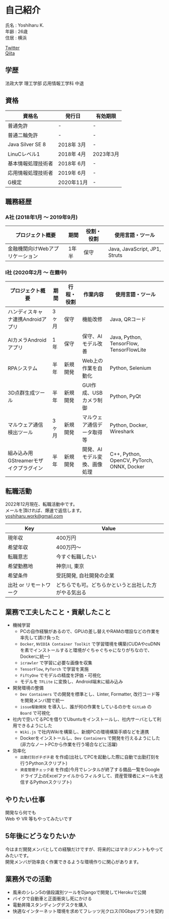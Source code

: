# 自己紹介

氏名 : Yoshiharu K.  
年齢 : 26歳  
住居 : 横浜  

[Twitter](https://twitter.com/yossy_hal)  
[Qiita](https://qiita.com/Yossy_Hal)  

## 学歴

法政大学 理工学部 応用情報工学科 中退

## 資格

| 資格名             | 発行日     | 有効期限  |
| ------------------ | ---------- | --------- |
| 普通免許           | -          | -         |
| 普通二輪免許       | -          | -         |
| Java Silver SE 8   | 2018年 3月 | -         |
| LinuCレベル1       | 2018年 4月 | 2023年3月 |
| 基本情報処理技術者 | 2018年 6月 | -         |
| 応用情報処理技術者 | 2019年 6月 | -         |
| G検定              | 2020年11月 | -         |

## 職務経歴

### A社 (2018年1月 ～ 2019年9月)

| プロジェクト概要                | 期間  | 役割・役割 | 使用言語・ツール              |
| ------------------------------- | ----- | ---------- | ----------------------------- |
| 金融機関向けWebアプリケーション | 1年半 | 保守       | Java, JavaScript, JP1, Struts |

### I社 (2020年2月 ～ 在籍中)

| プロジェクト概要                      | 期間  | 行程・役割 | 作業内容                     | 使用言語・ツール                           |
| ------------------------------------- | ----- | ---------- | ---------------------------- | ------------------------------------------ |
| ハンディスキャナ連携Androidアプリ     | 3ヶ月 | 保守       | 機能改修                     | Java, QRコード                             |
| AIカメラAndroidアプリ                 | 1年   | 保守       | 保守、AIモデル改善           | Java, Python, TensorFlow, TensorFlowLite   |
| RPAシステム                           | 半年  | 新規開発   | Web上の作業を自動化          | Python, Selenium                           |
| 3D点群生成ツール                      | 半年  | 新規開発   | GUI作成、USBカメラ制御       | Python, PyQt                               |
| マルウェア通信検出ツール              | 3ヶ月 | 新規開発   | マルウェア通信データ取得等   | Python, Docker, Wireshark                  |
| 組み込み用GStreamerモザイクプラグイン | 半年  | 新規開発   | 開発、AIモデル変換、画像処理 | C++, Python, OpenCV, PyTorch, ONNX, Docker |

## 転職活動

2022年12月現在、転職活動中です。  
メールを頂ければ、爆速で返信します。  
[yoshiharu.work@gmail.com](<mailto:yoshiharu.work@gmail.com>)

| Key                    | Value                                                |
| ---------------------- | ---------------------------------------------------- |
| 現年収                 | 400万円                                              |
| 希望年収               | 400万円～                                            |
| 転職意志               | 今すぐ転職したい                                     |
| 希望勤務地             | 神奈川, 東京                                         |
| 希望条件               | 受託開発, 自社開発の企業                             |
| 出社 or リモートワーク | どちらでも可。どちらかというと出社した方がやる気出る |

## 業務で工夫したこと・貢献したこと

- 機械学習
  - PCの自作経験があるので、GPUの差し替えやRAMの増設などの作業を率先して請け負った
  - `Docker`, `NVIDIA Container Toolkit` で学習環境を構築(CUDAやcuDNNを素でインストールすると環境がぐちゃぐちゃになりがちなので、Dockerに統一)
  - `icrawler` で学習に必要な画像を収集
  - `TensorFlow`, `PyTorch` で学習を実施
  - `FiftyOne` でモデルの精度を評価・可視化
  - モデルを `TFLite` に変換し、Android端末に組み込み
- 開発環境の整備
  - `Dev Containers` での開発を標準とし、Linter, Formatter, 改行コード等を開発メンバ間で統一
  - `issue駆動開発` を導入し、誰が何の作業をしているのかを `GitLab` の `Board` で可視化
- 社内で空いてるPCを借りてUbuntuをインストールし、社内サーバとして利用できるようにした
  - `Wiki.js` で社内Wikiを構築し、新規PCの環境構築手順などを連携
  - Dockerをインストールし、`Dev Containers` で開発を行えるようにした(非力なノートPCから作業を行う場合などに活躍)
- 効率化
  - `出勤打刻ポチポチ君` を作成(出社してPCを起動した際に自動で出勤打刻を行うPythonスクリプト)
  - `資産管理チェック君` を作成(今月でレンタルが終了する備品一覧をGoogleドライブ上のExcelファイルからフィルタして、資産管理者にメールを送信するPythonスクリプト)

## やりたい仕事

開発なら何でも  
Web や VR 等もやってみたいです

## 5年後にどうなりたいか

今はまだ開発メンバとしての経験だけですが、将来的にはマネジメントもやってみたいです。  
開発メンバが効率良く作業できるような環境作りに関心があります。  

## 業務外での活動

- 風来のシレン5の値段識別ツールをDjangoで開発してHerokuで公開
- バイクで自動車と正面衝突し死にかける
- 電動昇降スタンディングデスクを購入
- 快適なインターネット環境を求めてフレッツ光クロス(10Gbpsプラン)を契約
